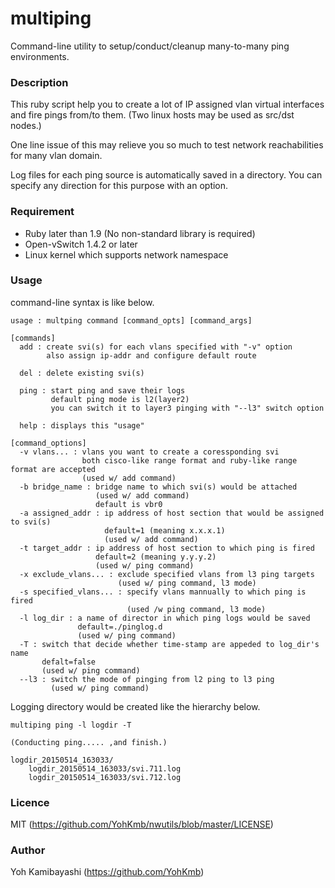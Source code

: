 multiping
====

Command-line utility to setup/conduct/cleanup many-to-many ping environments.


### Description

This ruby script help you to create a lot of IP assigned vlan virtual interfaces and fire pings from/to them. (Two linux hosts may be used as src/dst nodes.)

One line issue of this may relieve you so much to test network reachabilities for many vlan domain.

Log files for each ping source is automatically saved in a directory. You can specify any direction for this purpose with an option.


### Requirement

 - Ruby later than 1.9 (No non-standard library is required)
 - Open-vSwitch 1.4.2 or later
 - Linux kernel which supports network namespace


### Usage

command-line syntax is like below.

    usage : multping command [command_opts] [command_args]
    
    [commands]
      add : create svi(s) for each vlans specified with "-v" option
            also assign ip-addr and configure default route
            
      del : delete existing svi(s)
      
      ping : start ping and save their logs
             default ping mode is l2(layer2)
             you can switch it to layer3 pinging with "--l3" switch option
      
      help : displays this "usage"       
  
    [command_options]
      -v vlans... : vlans you want to create a coressponding svi
                    both cisco-like range format and ruby-like range format are accepted
                    (used w/ add command)
      -b bridge_name : bridge name to which svi(s) would be attached
                       (used w/ add command)
                       default is vbr0
      -a assigned_addr : ip address of host section that would be assigned to svi(s)
                         default=1 (meaning x.x.x.1)
                         (used w/ add command)
      -t target_addr : ip address of host section to which ping is fired
                       default=2 (meaning y.y.y.2)
                       (used w/ ping command)
      -x exclude_vlans... : exclude specified vlans from l3 ping targets
                            (used w/ ping command, l3 mode)
      -s specified_vlans... : specify vlans mannually to which ping is fired
                              (used /w ping command, l3 mode)
      -l log_dir : a name of director in which ping logs would be saved
                   default=./pinglog.d
                   (used w/ ping command)
      -T : switch that decide whether time-stamp are appeded to log_dir's name
           defalt=false
           (used w/ ping command)
      --l3 : switch the mode of pinging from l2 ping to l3 ping
             (used w/ ping command)


Logging directory would be created like the hierarchy below.

    multiping ping -l logdir -T
    
    (Conducting ping..... ,and finish.)

    logdir_20150514_163033/
        logdir_20150514_163033/svi.711.log
        logdir_20150514_163033/svi.712.log


### Licence

MIT (https://github.com/YohKmb/nwutils/blob/master/LICENSE)


### Author

Yoh Kamibayashi (https://github.com/YohKmb)

